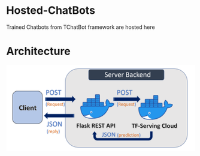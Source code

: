 # Hosted-ChatBots
Trained Chatbots from TChatBot framework are hosted here

# Architecture
![architecture](assets/architecture.png)
